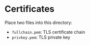 # Certificates

Place two files into this directory:
- `fullchain.pem`: TLS certificate chain
- `privkey.pem`: TLS private key

